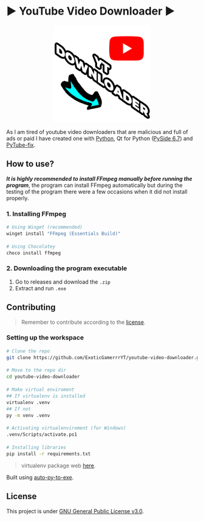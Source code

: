 # :arrow_forward: YouTube Video Downloader :arrow_forward:

<p align="center">
<img title="Logo" alt="ç" src="./images/Logo PNG.png">
</p>

As I am tired of youtube video downloaders that are malicious and full of ads or paid I have created one with [Python](https://www.python.org/), Qt for Python ([PySide 6.7](https://doc.qt.io/qtforpython-6/)) and [PyTube-fix](https://github.com/JuanBindez/pytubefix).

## How to use?

**_It is highly recommended to install FFmpeg manually before running the program_**, the program can install FFmpeg automatically but during the testing of the program there were a few occasions when it did not install properly.

### 1. Installing FFmpeg

```bash
# Using Winget (recommended)
winget install "FFmpeg (Essentials Build)"

# Using Chocolatey
choco install ffmpeg
```

### 2. Downloading the program executable

1. Go to releases and download the `.zip`
2. Extract and run `.exe`

## Contributing

> Remember to contribute according to the [license](LICENSE).

### Setting up the workspace

```bash
# Clone the repo
git clone https://github.com/ExoticGamerrrYT/youtube-video-downloader.git

# Move to the repo dir
cd youtube-video-downloader

# Make virtual enviroment
## If virtualenv is installed
virtualenv .venv
## If not
py -m venv .venv

# Activating virtualenviroment (for Windows)
.venv/Scripts/activate.ps1

# Installing libraries
pip install -r requirements.txt
```

> virtualenv package web [here](https://virtualenv.pypa.io/en/latest/).

Built using [auto-py-to-exe](https://github.com/brentvollebregt/auto-py-to-exe).

## License

This project is under [GNU General Public License v3.0](LICENSE).
